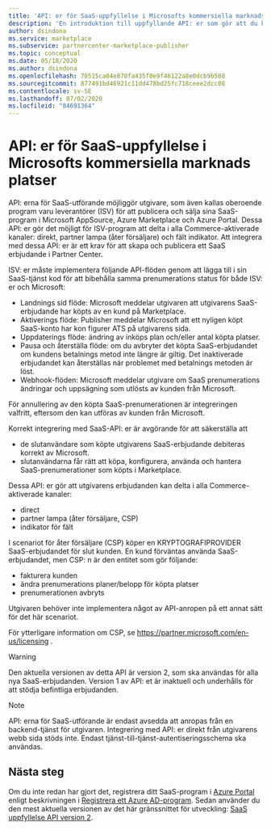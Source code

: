 ```yaml
---
title: 'API: er för SaaS-uppfyllelse i Microsofts kommersiella marknads platser'
description: 'En introduktion till uppfyllande API: er som gör att du kan integrera dina SaaS-erbjudanden i Microsoft AppSource och Azure Marketplace.'
author: dsindona
ms.service: marketplace
ms.subservice: partnercenter-marketplace-publisher
ms.topic: conceptual
ms.date: 05/18/2020
ms.author: dsindona
ms.openlocfilehash: 70515ca04e870fa435f8e9f46122a8e0dcb9b588
ms.sourcegitcommit: 877491bd46921c11dd478bd25fc718ceee2dcc08
ms.contentlocale: sv-SE
ms.lasthandoff: 07/02/2020
ms.locfileid: "84691364"
---
```

# <a name="saas-fulfillment-apis-in-microsoft-commercial-marketplace"></a>API: er för SaaS-uppfyllelse i Microsofts kommersiella marknads platser

API: erna för SaaS-utförande möjliggör utgivare, som även kallas oberoende program varu leverantörer (ISV) för att publicera och sälja sina SaaS-program i Microsoft AppSource, Azure Marketplace och Azure Portal. Dessa API: er gör det möjligt för ISV-program att delta i alla Commerce-aktiverade kanaler: direkt, partner lampa (åter försäljare) och fält indikator.  Att integrera med dessa API: er är ett krav för att skapa och publicera ett SaaS erbjudande i Partner Center.

ISV: er måste implementera följande API-flöden genom att lägga till i sin SaaS-tjänst kod för att bibehålla samma prenumerations status för både ISV: er och Microsoft:

* Landnings sid flöde: Microsoft meddelar utgivaren att utgivarens SaaS-erbjudande har köpts av en kund på Marketplace.
* Aktiverings flöde: Publisher meddelar Microsoft att ett nyligen köpt SaaS-konto har kon figurer ATS på utgivarens sida.
* Uppdaterings flöde: ändring av inköps plan och/eller antal köpta platser.
* Pausa och återställa flöde: om du avbryter det köpta SaaS-erbjudandet om kundens betalnings metod inte längre är giltig. Det inaktiverade erbjudandet kan återställas när problemet med betalnings metoden är löst.
* Webhook-flöden: Microsoft meddelar utgivare om SaaS prenumerations ändringar och uppsägning som utlösts av kunden från Microsoft.

För annullering av den köpta SaaS-prenumerationen är integreringen valfritt, eftersom den kan utföras av kunden från Microsoft.

Korrekt integrering med SaaS-API: er är avgörande för att säkerställa att

* de slutanvändare som köpte utgivarens SaaS-erbjudande debiteras korrekt av Microsoft.
* slutanvändarna får rätt att köpa, konfigurera, använda och hantera SaaS-prenumerationer som köpts i Marketplace.

Dessa API: er gör att utgivarens erbjudanden kan delta i alla Commerce-aktiverade kanaler:

* direct
* partner lampa (åter försäljare, CSP)
* indikator för fält

I scenariot för åter försäljare (CSP) köper en KRYPTOGRAFIPROVIDER SaaS-erbjudandet för slut kunden. En kund förväntas använda SaaS-erbjudandet, men CSP: n är den entitet som gör följande:

* fakturera kunden
* ändra prenumerations planer/belopp för köpta platser
* prenumerationen avbryts

Utgivaren behöver inte implementera något av API-anropen på ett annat sätt för det här scenariot.

För ytterligare information om CSP, se https://partner.microsoft.com/en-us/licensing .

>[!Warning]
>Den aktuella versionen av detta API är version 2, som ska användas för alla nya SaaS-erbjudanden. Version 1 av API: et är inaktuell och underhålls för att stödja befintliga erbjudanden.

>[!Note]
>API: erna för SaaS-utförande är endast avsedda att anropas från en backend-tjänst för utgivaren. Integrering med API: er direkt från utgivarens webb sida stöds inte. Endast tjänst-till-tjänst-autentiseringsschema ska användas.

## <a name="next-steps"></a>Nästa steg

Om du inte redan har gjort det, registrera ditt SaaS-program i [Azure Portal](https://ms.portal.azure.com) enligt beskrivningen i [Registrera ett Azure AD-program](./pc-saas-registration.md).  Sedan använder du den mest aktuella versionen av det här gränssnittet för utveckling: [SaaS uppfyllelse API version 2](./pc-saas-fulfillment-api-v2.md).
